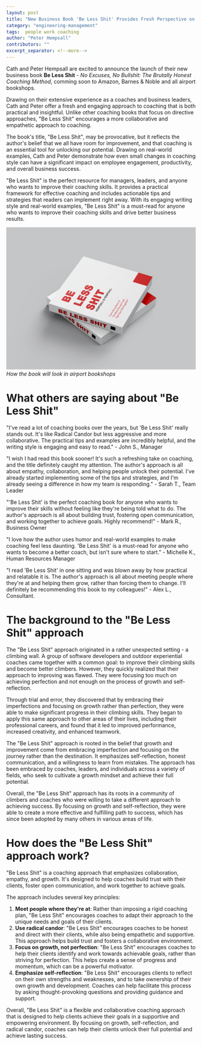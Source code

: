 ```yaml
---
layout: post
title: "New Business Book 'Be Less Shit' Provides Fresh Perspective on Coaching"
category: "engineering-management"
tags:  people work coaching
author: "Peter Hempsall"
contributors: ""
excerpt_separator: <!--more-->
---
```


Cath and Peter Hempsall are excited to announce the launch of their new business book **Be Less Shit** - _No Excuses, No Bullshit: The Brutally Honest Coaching Method_, comming soon to Amazon, Barnes & Noble and all airport bookshops.

Drawing on their extensive experience as a coaches and business leaders, Cath and Peter offer a fresh and engaging approach to coaching that is both practical and insightful. Unlike other coaching books that focus on directive approaches, "Be Less Shit" encourages a more collaborative and empathetic approach to coaching.
<!--more-->
The book's title, "Be Less Shit", may be provocative, but it reflects the author's belief that we all have room for improvement, and that coaching is an essential tool for unlocking our potential. Drawing on real-world examples, Cath and Peter demonstrate how even small changes in coaching style can have a significant impact on employee engagement, productivity, and overall business success.

"Be Less Shit" is the perfect resource for managers, leaders, and anyone who wants to improve their coaching skills. It provides a practical framework for effective coaching and includes actionable tips and strategies that readers can implement right away. With its engaging writing style and real-world examples, "Be Less Shit" is a must-read for anyone who wants to improve their coaching skills and drive better business results.

![Be Less Shit](/images/BLS_Book_Mockup.png)*How the book will look in airport bookshops*

# What others are saying about "Be Less Shit"

"I've read a lot of coaching books over the years, but 'Be Less Shit' really stands out. It's like Radical Candor but less aggressive and more collaborative. The practical tips and examples are incredibly helpful, and the writing style is engaging and easy to read." - John S., Manager

"I wish I had read this book sooner! It's such a refreshing take on coaching, and the title definitely caught my attention. The author's approach is all about empathy, collaboration, and helping people unlock their potential. I've already started implementing some of the tips and strategies, and I'm already seeing a difference in how my team is responding." - Sarah T., Team Leader

"'Be Less Shit' is the perfect coaching book for anyone who wants to improve their skills without feeling like they're being told what to do. The author's approach is all about building trust, fostering open communication, and working together to achieve goals. Highly recommend!" - Mark R., Business Owner

"I love how the author uses humor and real-world examples to make coaching feel less daunting. 'Be Less Shit' is a must-read for anyone who wants to become a better coach, but isn't sure where to start." - Michelle K., Human Resources Manager

"I read 'Be Less Shit' in one sitting and was blown away by how practical and relatable it is. The author's approach is all about meeting people where they're at and helping them grow, rather than forcing them to change. I'll definitely be recommending this book to my colleagues!" - Alex L., Consultant.


# The background to the "Be Less Shit" approach

The "Be Less Shit" approach originated in a rather unexpected setting - a climbing wall. A group of software developers and outdoor experiential coaches came together with a common goal: to improve their climbing skills and become better climbers. However, they quickly realized that their approach to improving was flawed. They were focusing too much on achieving perfection and not enough on the process of growth and self-reflection.

Through trial and error, they discovered that by embracing their imperfections and focusing on growth rather than perfection, they were able to make significant progress in their climbing skills. They began to apply this same approach to other areas of their lives, including their professional careers, and found that it led to improved performance, increased creativity, and enhanced teamwork.

The "Be Less Shit" approach is rooted in the belief that growth and improvement come from embracing imperfection and focusing on the journey rather than the destination. It emphasizes self-reflection, honest communication, and a willingness to learn from mistakes. The approach has been embraced by coaches, leaders, and individuals across a variety of fields, who seek to cultivate a growth mindset and achieve their full potential.

Overall, the "Be Less Shit" approach has its roots in a community of climbers and coaches who were willing to take a different approach to achieving success. By focusing on growth and self-reflection, they were able to create a more effective and fulfilling path to success, which has since been adopted by many others in various areas of life.


# How does the "Be Less Shit" approach work?

"Be Less Shit" is a coaching approach that emphasizes collaboration, empathy, and growth. It's designed to help coaches build trust with their clients, foster open communication, and work together to achieve goals.

The approach includes several key principles:

1. **Meet people where they're at**: Rather than imposing a rigid coaching plan, "Be Less Shit" encourages coaches to adapt their approach to the unique needs and goals of their clients.
2. **Use radical candor**: "Be Less Shit" encourages coaches to be honest and direct with their clients, while also being empathetic and supportive. This approach helps build trust and fosters a collaborative environment.
3. **Focus on growth, not perfection**: "Be Less Shit" encourages coaches to help their clients identify and work towards achievable goals, rather than striving for perfection. This helps create a sense of progress and momentum, which can be a powerful motivator.
4. **Emphasize self-reflection**: "Be Less Shit" encourages clients to reflect on their own strengths and weaknesses, and to take ownership of their own growth and development. Coaches can help facilitate this process by asking thought-provoking questions and providing guidance and support.

Overall, "Be Less Shit" is a flexible and collaborative coaching approach that is designed to help clients achieve their goals in a supportive and empowering environment. By focusing on growth, self-reflection, and radical candor, coaches can help their clients unlock their full potential and achieve lasting success.